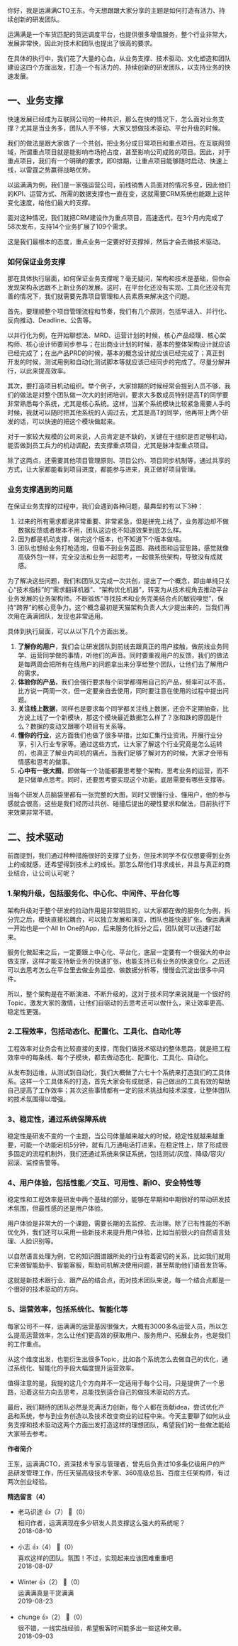 你好，我是运满满CTO王东。今天想跟跟大家分享的主题是如何打造有活力、持续创新的研发团队。

运满满是一个车货匹配的货运调度平台，也提供很多增值服务，整个行业非常大，发展非常快，因此对技术和团队也提出了很高的要求。

在具体的执行中，我们花了大量的心血，从业务支撑、技术驱动、文化塑造和团队建设这四个方面出发，打造一个有活力的、持续创新的研发团队，以支持业务的快速发展。

## 一、业务支撑

快速发展已经成为互联网公司的一种共识，那么在快的情况下，怎么面对业务支撑？尤其是当业务多，团队人手不够，大家又想做技术驱动、平台升级的时候。

我们的做法是跟大家做了一个共创，把业务分成日常项目和重点项目。在互联网领域，所谓重点项目就是能影响市场抢占度，甚至影响公司成败的项目。因此，对于重点项目，我们有一个明确的要求，即0排期，让重点项目能够随时启动、快速上线，以雷霆之势赢得战略优势。

以运满满为例，我们是一家强运营公司，前线销售人员面对的情况多变，因此他们的KPI、运营方式、所需的数据支撑也一直在变，这就需要CRM系统也能跟上这种变化速度，给他们最大的支撑。

面对这种情况，我们就把CRM建设作为重点项目，高速迭代，在3个月内完成了58次发布，支持14个业务扩展了109个需求。

这是我们最根本的态度，重点业务一定要好好支撑掉，然后才会去做技术驱动。

### 如何保证业务支撑

那在具体执行层面，如何保证业务支撑呢？毫无疑问，架构和技术是基础，但你会发现架构永远跟不上新业务的发展。这时，在平台化还没有实现、工具化还没有完善的情况下，我们就需要先靠项目管理和人员素质来解决这个问题。

首先，要理顺整个项目管理流程和节奏，我们有几个原则，包括早进入、并行化、反向推动、Deadline、公告等。

以并行化为例，在开始聊想法、MRD、运营计划的时候，核心产品经理、核心架构师、核心设计师要同步参与；在出商业计划的时候，基本的整体架构设计就应该已经完成了；在出产品PRD的时候，基本的概念设计就应该已经完成了；真正到开发的时候，测试用例和自动化测试脚本等就应该已经同步的完成了。尽量分解并行，以此来提高效率。

其次，要打造项目机动组织。举个例子，大家排期的时候经常会提到人员不够，我们的做法是对整个团队做一次大的封闭培训，要求大多数成员特别是高T的同学要非常熟悉每个系统，尤其是核心系统。这样，当某个系统模块比较紧急需要人手的时候，我就可以随时把其他系统的人调过去，尤其是高T的同学，他再带上两个研发的话，可以快速的把这个模块做起来。

对于一家较大规模的公司来说，人员肯定是不缺的，关键在于组织是否足够机动，能否做到员工兵力的机动调配，去支撑重点项目，尤其是脉冲型重点项目。

除了这两点，还需要其他项目管理原则、项目公约、项目同步机制等，通过共享的方式，让大家都能看到项目进度，都能参与进来，真正做好项目管理。

### 业务支撑遇到的问题

在保证业务支撑的过程中，我们会遇到各种问题，最典型的有以下3种：

1. 过来的所有需求都说非常重要、非常紧急，但是拼完上线了，业务那边却不做数据反馈或者根本不用，团队这边也不知道效果到底怎么样。
2. 因为都是机动支撑，做完这个版本，也不知道下个版本做啥。
3. 团队也想给业务打枪造炮，但看不到业务蓝图、路线图和运营思路，感觉就像高级外包一样，完全没法和业务一起思考，一起做系统架构，导致没有成就感。

为了解决这些问题，我们和团队又完成一次共创，提出了一个概念，即由单纯只关心“技术指标”的“需求翻译机器”、“架构优化机器”，转变为从技术视角去推动平台业务发展的业务架构师。不断锻炼“寻找技术和业务完美结合点的敏锐嗅觉”，保持“跨界”的核心竞争力。这个概念最初是天猫架构负责人大少提出来的，当我们再次用在满满团队，发现也非常适用。

具体到执行层面，可以从以下几个方面出发。

1. **了解你的用户**，我们会让研发团队到前线去跟真正的用户接触，做前线业务同学、运营同学做的事情，听他们的声音。同时要重视用户的反馈，我们的做法是每两周会把所有在线用户的问题拿出来分享给整个团队，让他们去了解用户的需求。
2. **体验你的产品**，我们会强行要求每个同学都得用自己的产品，频率可以不高，比方说一两周一次，但一定要亲自去使用，同时要注意在使用的过程中提出问题。
3. **关注线上数据**，同样也是要求每个同学都关注线上数据，还会不定期抽查，比方说上线了一个新模块，那这个模块最近数据怎么样了？涨和跌的原因是什么？数据的变动又跟哪个项目有关系等。
4. **懂你的行业**，这方面我们也做了很多举措，比如汇集行业资讯，开展行业分享，引入行业专家等。通过这些方式，让大家了解这个行业究竟是怎么运转的，也真正了解业内司机的痛点。当我们足够了解对方的时候，大家才会带有情感和思考的做事。
5. **心中有一张大图**，即做每一个功能都要思考整个架构，思考业务的运营，而不是只做单点思考。同时，还要思考要实现这个功能，底层需要有哪些支撑等。

当每个研发人员脑袋里都有一张完整的大图，同时又很懂行业、懂用户，他的参与感就会很高，这些是我们经历过共创、碰撞后提出的硬性要求和做法，目前执行下来效果非常不错。

## 二、技术驱动

前面提到，我们通过种种措施很好的支撑了业务，但技术同学不仅仅想要得到业务上的成就感，还希望得到技术上的成长。那怎么帮他们寻求成长，并且与真正的商业结合，让公司认可呢？

### 1.架构升级，包括服务化、中心化、中间件、平台化等

架构升级对于整个研发的拉动作用是非常明显的，以大家都在做的服务化为例，拆分完之后，模块直接松耦合，可以独立发展和演变，团队也能快速扩张。像运满满一开始也是一个All In One的App，后来服务化拆分之后，团队就可以迅速打起来。

服务化做起来之后，一定要跟上中心化、平台化，底层一定要有一个很强大的中台做支撑，这样才能支持新业务的快速扩张，也能支持已有业务的快速变化。之后还可以去思考怎么在平台里去做业务监控、做数据分析等，慢慢会沉淀出很多中间件。

所以，整个架构是在不断演进、不断升级的，这对于技术同学来说就是一个很好的Topic，激发大家的激情，让他们自驱动的去思考还可以做什么，来让效率更高、稳定性更强。

### 2.工程效率，包括动态化、配置化、工具化、自动化等

工程效率对业务会有比较直接的支撑，而我们做技术驱动的整体思路，就是把工程效率中的每条线、每个子模块，都去做动态化、配置化、工具化、自动化。

从发布到运维，从测试到自动化，我们大概做了六七十个系统来打造我们的工具体系。这样一个工具体系的打造，首先大家会有成就感，自己做出的工具有效的帮助自己提高了工作效率；其次这些事情都有一定的技术挑战和技术深度，让整体团队的技术氛围得以增强。

### 3、稳定性，通过系统保障系统

稳定性是研发不变的一个主题，当公司体量越来越大的时候，稳定性就越来越重要，可能一个功能宕机5分钟，就有几万通电话打进来。在稳定性上，除了形成很多固定的流程机制外，我们还通过系统来保证系统，包括测试/灰度、降级/容灾/回滚、监控告警等。

### 4、用户体验，包括性能／交互、可用性、新IO、安全特性等

稳定性和工程效率是研发中两个基础的部分，能够在早期和中期很好的带动研发技术氛围，但最性感的还是用户体验。

用户体验是非常大的一个课题，需要长期的去监控、去治理。除了已有性能的不断优化外，我们还可以采用一些新技术来提升用户体验，比如当前很火的自然语言处理、人脸识别等。

以自然语言处理为例，它的知识图谱跟所处的行业有着密切的关系，比如我们就用它来做智能助手、智能客服，帮助司机解决使用问题，甚至帮助他们语音发货等。

这就是新技术跟行业、跟产品的结合点，而对技术团队来说，每一个结合点都是一个很好的技术驱动的方向。

### 5、运营效率，包括系统化、智能化等

每家公司不一样，运满满的运营基因很强大，大概有3000多名运营人员，所以怎么提高运营效率，怎么让他们更高效的获取用户、服务用户、拓展业务，也是我们的工作重点。

从这个维度出发，也能衍生出很多Topic，比如各个系统怎么去做自己的优化，通过系统化、智能化的手段大幅度提升运营效率。

值得注意的是，我提的这几个方向并不一定适用于每个公司，只是提供了一个思路，沿着这些方向去思考，总能找到适合自己的做技术驱动的方式。

最后，我们期待的团队必然是充满活力创新，每个人都在贡献idea，尝试优化产品和系统，参与到业务创造以及技术改变商业的过程中来。今天主要聊了如何从业务支撑和技术驱动这两个方面出发打造这样的理想团队，希望我们的一些做法能给大家带去参考。

**作者简介**

王东，运满满CTO，资深技术专家与管理者，曾先后负责过10多条亿级用户的产品研发管理工作，历任天猫高级技术专家、360高级总监、百度主任架构师，有过两次创业经验。
<div><strong>精选留言（4）</strong></div><ul>
<li><span>老马识途</span> 👍（7） 💬（0）<div>相问作者，运满满现在多少研发人员支撑这么强大的系统呢？</div>2018-08-10</li><br/><li><span>小志</span> 👍（4） 💬（0）<div>喜欢这样的团队。氛围！不过，实现起来应该困难重重吧</div>2018-08-07</li><br/><li><span>Winter</span> 👍（2） 💬（0）<div>运满满真是干货满满</div>2019-08-23</li><br/><li><span>chunge</span> 👍（2） 💬（0）<div>很不错，一线实战经验，希望极客时间能多出一些这种文章。</div>2018-09-03</li><br/>
</ul>